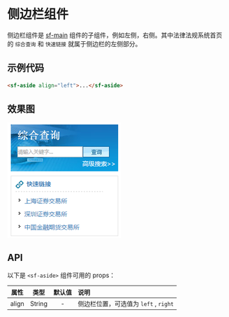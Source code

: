 # 侧边栏组件
侧边栏组件是 [sf-main](./main.html) 组件的子组件，例如左侧，右侧。其中法律法规系统首页的 `综合查询` 和 `快速链接` 就属于侧边栏的左侧部分。

## 示例代码

```html 
<sf-aside align="left">...</sf-aside>
```

## 效果图

![preview](./media/aside.png)

## API

以下是 `<sf-aside>` 组件可用的 props：

| 属性 | 类型 | 默认值 | 说明 |
| :---: | :---: | :---: | :--- |
| align | String | - | 侧边栏位置，可选值为 `left` , `right`|